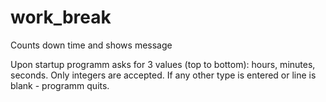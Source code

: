 # work_break
Counts down time and shows message

Upon startup programm asks for 3 values (top to bottom): hours, minutes, seconds. Only integers are accepted. If any other type is entered or line is blank - programm quits.
